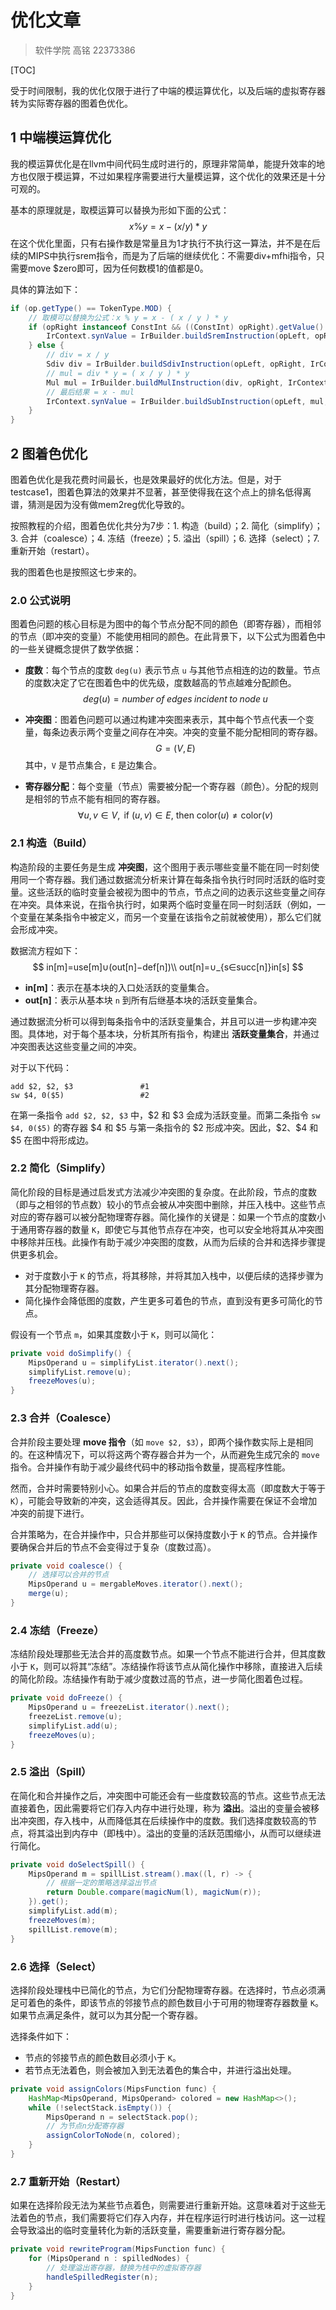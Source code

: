 # 优化文章

> 软件学院 高铭 22373386

[TOC]

受于时间限制，我的优化仅限于进行了中端的模运算优化，以及后端的虚拟寄存器转为实际寄存器的图着色优化。

## 1 中端模运算优化

我的模运算优化是在llvm中间代码生成时进行的，原理非常简单，能提升效率的地方也仅限于模运算，不过如果程序需要进行大量模运算，这个优化的效果还是十分可观的。

基本的原理就是，取模运算可以替换为形如下面的公式：
$$
x \% y = x - ( x / y ) * y
$$
在这个优化里面，只有右操作数是常量且为1才执行不执行这一算法，并不是在后续的MIPS中执行srem指令，而是为了后端的继续优化：不需要div+mfhi指令，只需要move $zero即可，因为任何数模1的值都是0。

具体的算法如下：

```java
if (op.getType() == TokenType.MOD) {
    // 取模可以替换为公式：x % y = x - ( x / y ) * y
    if (opRight instanceof ConstInt && ((ConstInt) opRight).getValue() == 1) {
        IrContext.synValue = IrBuilder.buildSremInstruction(opLeft, opRight, IrContext.curBlock);
    } else {
        // div = x / y
        Sdiv div = IrBuilder.buildSdivInstruction(opLeft, opRight, IrContext.curBlock);
        // mul = div * y = ( x / y ) * y
        Mul mul = IrBuilder.buildMulInstruction(div, opRight, IrContext.curBlock);
        // 最后结果 = x - mul
        IrContext.synValue = IrBuilder.buildSubInstruction(opLeft, mul, IrContext.curBlock);
    }
}
```



## 2 图着色优化

图着色优化是我花费时间最长，也是效果最好的优化方法。但是，对于testcase1，图着色算法的效果并不显著，甚至使得我在这个点上的排名低得离谱，猜测是因为没有做mem2reg优化导致的。

按照教程的介绍，图着色优化共分为7步：1. 构造（build）；2. 简化（simplify）；3. 合并（coalesce）；4. 冻结（freeze）；5. 溢出（spill）；6. 选择（select）；7. 重新开始（restart）。

我的图着色也是按照这七步来的。

### 2.0 公式说明

图着色问题的核心目标是为图中的每个节点分配不同的颜色（即寄存器），而相邻的节点（即冲突的变量）不能使用相同的颜色。在此背景下，以下公式为图着色中的一些关键概念提供了数学依据：

- **度数**：每个节点的度数 `deg(u)` 表示节点 `u` 与其他节点相连的边的数量。节点的度数决定了它在图着色中的优先级，度数越高的节点越难分配颜色。
  $$
  deg(u)=number\;of \;edges\; incident\; to\; node\; u
  $$

- **冲突图**：图着色问题可以通过构建冲突图来表示，其中每个节点代表一个变量，每条边表示两个变量之间存在冲突。冲突的变量不能分配相同的寄存器。
  $$
  G=(V,E)
  $$
  其中，`V` 是节点集合，`E` 是边集合。

- **寄存器分配**：每个变量（节点）需要被分配一个寄存器（颜色）。分配的规则是相邻的节点不能有相同的寄存器。
  $$
  \forall u, v \in V, \text{ if } (u, v) \in E \text{, then } \text{color}(u) \neq \text{color}(v)
  $$

### 2.1 构造（Build）

构造阶段的主要任务是生成 **冲突图**，这个图用于表示哪些变量不能在同一时刻使用同一个寄存器。我们通过数据流分析来计算在每条指令执行时同时活跃的临时变量。这些活跃的临时变量会被视为图中的节点，节点之间的边表示这些变量之间存在冲突。具体来说，在指令执行时，如果两个临时变量在同一时刻活跃（例如，一个变量在某条指令中被定义，而另一个变量在该指令之前就被使用），那么它们就会形成冲突。

数据流方程如下：
$$
in[m]=use[m]∪(out[n]−def[n])\\
out[n]=∪_{s∈succ[n]}in[s]
$$

- **in[m]**：表示在基本块的入口处活跃的变量集合。
- **out[n]**：表示从基本块 `n` 到所有后继基本块的活跃变量集合。

通过数据流分析可以得到每条指令中的活跃变量集合，并且可以进一步构建冲突图。具体地，对于每个基本块，分析其所有指令，构建出 **活跃变量集合**，并通过冲突图表达这些变量之间的冲突。

对于以下代码：

```assembly
add $2, $2, $3               #1
sw $4, 0($5)                 #2
```

在第一条指令 `add $2, $2, $3` 中，\$2 和 \$3 会成为活跃变量。而第二条指令 `sw $4, 0($5)` 的寄存器 \$4 和 \$5 与第一条指令的 \$2 形成冲突。因此，\$2、\$4 和 \$5 在图中将形成边。

### 2.2 简化（Simplify）

简化阶段的目标是通过启发式方法减少冲突图的复杂度。在此阶段，节点的度数（即与之相邻的节点数）较小的节点会被从冲突图中删除，并压入栈中。这些节点对应的寄存器可以被分配物理寄存器。简化操作的关键是：如果一个节点的度数小于通用寄存器的数量 `K`，即使它与其他节点存在冲突，也可以安全地将其从冲突图中移除并压栈。此操作有助于减少冲突图的度数，从而为后续的合并和选择步骤提供更多机会。

- 对于度数小于 `K` 的节点，将其移除，并将其加入栈中，以便后续的选择步骤为其分配物理寄存器。
- 简化操作会降低图的度数，产生更多可着色的节点，直到没有更多可简化的节点。

假设有一个节点 `m`，如果其度数小于 `K`，则可以简化：

```java
private void doSimplify() {
    MipsOperand u = simplifyList.iterator().next();
    simplifyList.remove(u);
    freezeMoves(u);
}
```

### 2.3 合并（Coalesce）

合并阶段主要处理 **move 指令**（如 `move $2, $3`），即两个操作数实际上是相同的。在这种情况下，可以将这两个寄存器合并为一个，从而避免生成冗余的 `move` 指令。合并操作有助于减少最终代码中的移动指令数量，提高程序性能。

然而，合并时需要特别小心。如果合并后的节点的度数变得太高（即度数大于等于 `K`），可能会导致新的冲突，这会适得其反。因此，合并操作需要在保证不会增加冲突的前提下进行。

合并策略为，在合并操作中，只合并那些可以保持度数小于 `K` 的节点。合并操作要确保合并后的节点不会变得过于复杂（度数过高）。

```java
private void coalesce() {
    // 选择可以合并的节点
    MipsOperand u = mergableMoves.iterator().next();
    merge(u);
}
```

### 2.4 冻结（Freeze）

冻结阶段处理那些无法合并的高度数节点。如果一个节点不能进行合并，但其度数小于 `K`，则可以将其“冻结”。冻结操作将该节点从简化操作中移除，直接进入后续的简化阶段。冻结操作有助于减少度数过高的节点，进一步简化图着色过程。

```java
private void doFreeze() {
    MipsOperand u = freezeList.iterator().next();
    freezeList.remove(u);
    simplifyList.add(u);
    freezeMoves(u);
}
```

### 2.5 溢出（Spill）

在简化和合并操作之后，冲突图中可能还会有一些度数较高的节点。这些节点无法直接着色，因此需要将它们存入内存中进行处理，称为 **溢出**。溢出的变量会被移出冲突图，存入栈中，从而降低其在后续操作中的度数。我们选择度数较高的节点，将其溢出到内存中（即栈中）。溢出的变量的活跃范围缩小，从而可以继续进行简化。

```java
private void doSelectSpill() {
    MipsOperand m = spillList.stream().max((l, r) -> {
        // 根据一定的策略选择溢出节点
        return Double.compare(magicNum(l), magicNum(r));
    }).get();
    simplifyList.add(m);
    freezeMoves(m);
    spillList.remove(m);
}
```

### 2.6 选择（Select）

选择阶段处理栈中已简化的节点，为它们分配物理寄存器。在选择时，节点必须满足可着色的条件，即该节点的邻接节点的颜色数目小于可用的物理寄存器数量 `K`。如果节点满足条件，就可以为其分配一个寄存器。

选择条件如下：

- 节点的邻接节点的颜色数目必须小于 `K`。
- 若节点无法着色，则会被加入到无法着色的集合中，并进行溢出处理。

```java
private void assignColors(MipsFunction func) {
    HashMap<MipsOperand, MipsOperand> colored = new HashMap<>();
    while (!selectStack.isEmpty()) {
        MipsOperand n = selectStack.pop();
        // 为节点n分配寄存器
        assignColorToNode(n, colored);
    }
}
```

### 2.7 重新开始（Restart）

如果在选择阶段无法为某些节点着色，则需要进行重新开始。这意味着对于这些无法着色的节点，我们需要将它们存入内存，并在程序运行时进行栈访问。这一过程会导致溢出的临时变量转化为新的活跃变量，需要重新进行寄存器分配。

```java
private void rewriteProgram(MipsFunction func) {
    for (MipsOperand n : spilledNodes) {
        // 处理溢出寄存器，替换为栈中的虚拟寄存器
        handleSpilledRegister(n);
    }
}
```